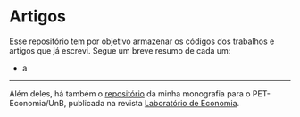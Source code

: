 # Artigos

Esse repositório tem por objetivo armazenar os códigos dos trabalhos e artigos que já escrevi.
Segue um breve resumo de cada um:

- a


----

Além deles, há também o [repositório](https://github.com/vnery5/Artigo_PNADC_RIF) da minha monografia para o PET-Economia/UnB, publicada na revista [Laboratório de Economia](https://petecounb.files.wordpress.com/2022/12/revista_2022.pdf).
